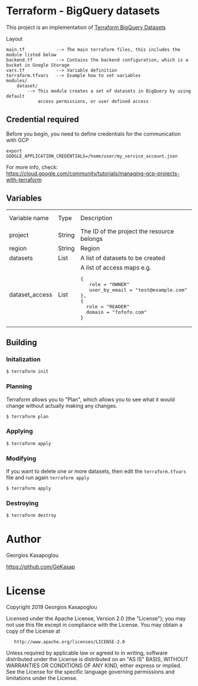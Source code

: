 # Terraform  - BigQuery datasets
This project is an implementation of [Terraform BigQuery Datasets](https://www.terraform.io/docs/providers/google/r/bigquery_dataset.html)

Layout

```
main.tf            --> The main terraform files, this includes the module listed below
backend.tf         --> Contains the backend configuration, which is a bucket in Google Storage
vars.tf            --> Variable definition
terraform.tfvars   --> Example how to set variables
modules/
    dataset/  
        --> This module creates a set of datasets in BigQuery by using default
            access permissions, or user defined access
```

## Credential required
Before you begin, you need to define credentials for the communication with GCP
```
export GOOGLE_APPLICATION_CREDENTIALS=/home/user/my_service_account.json
```
For more info, check: https://cloud.google.com/community/tutorials/managing-gcp-projects-with-terraform


## Variables
<table>
<tr>
<td> Variable name </td><td> Type </td><td> Description </td><td> Default value </td></tr>
<tr>
<td> project </td><td> String </td><td> The ID of the project the resource belongs </td><td> </td></tr>
</tr><tr>
<td> region </td><td> String </td><td> Region </td><td> </td></tr>
</tr><tr>
<td> datasets </td><td> List   </td><td> A list of datasets to be created </td><td> </td></tr>
</tr><tr>
<td> dataset_access  </td><td> List   </td><td> A list of access maps e.g.
<pre lang="yaml">
{
   role = "OWNER"
   user_by_email = "test@example.com"
},
{
  role = "READER"
  domain = "fofofo.com"
}
</pre>
</td>
<td></td>
</tr>
</tr>
</table>

## Building
### Initalization

```
$ terraform init
```

### Planning

Terraform allows you to "Plan", which allows you to see what it would change
without actually making any changes.

```
$ terraform plan 
```

### Applying

```
$ terraform apply
```

### Modifying

If you want to delete one or more datasets, then edit the `terraform.tfvars` file and run again `terraform apply`
```
$ terraform apply
```

### Destroying
```
$ terraform destroy
```

# Author

Georgios Kasapoglou

https://github.com/GeKasap

# License

Copyright 2019 Georgios Kasapoglou

   Licensed under the Apache License, Version 2.0 (the "License");
   you may not use this file except in compliance with the License.
   You may obtain a copy of the License at

       http://www.apache.org/licenses/LICENSE-2.0

   Unless required by applicable law or agreed to in writing, software
   distributed under the License is distributed on an "AS IS" BASIS,
   WITHOUT WARRANTIES OR CONDITIONS OF ANY KIND, either express or implied.
   See the License for the specific language governing permissions and
   limitations under the License.
